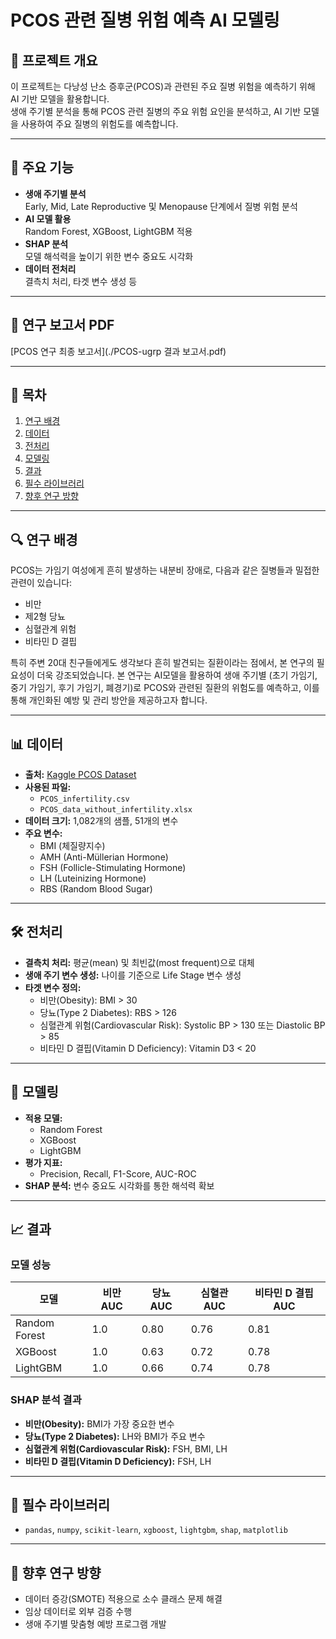 # PCOS 관련 질병 위험 예측 AI 모델링

## 📖 프로젝트 개요
이 프로젝트는 다낭성 난소 증후군(PCOS)과 관련된 주요 질병 위험을 예측하기 위해 AI 기반 모델을 활용합니다.  
생애 주기별 분석을 통해 PCOS 관련 질병의 주요 위험 요인을 분석하고, AI 기반 모델을 사용하여 주요 질병의 위험도를 예측합니다. 

---

## 📌 주요 기능
- **생애 주기별 분석**  
  Early, Mid, Late Reproductive 및 Menopause 단계에서 질병 위험 분석
- **AI 모델 활용**  
  Random Forest, XGBoost, LightGBM 적용
- **SHAP 분석**  
  모델 해석력을 높이기 위한 변수 중요도 시각화
- **데이터 전처리**  
  결측치 처리, 타겟 변수 생성 등

---
## 📄 연구 보고서 PDF
[PCOS 연구 최종 보고서](./PCOS-ugrp 결과 보고서.pdf)

---

## 📂 목차
1. [연구 배경](#-연구-배경)
2. [데이터](#-데이터)
3. [전처리](#-전처리)
4. [모델링](#-모델링)
5. [결과](#-결과)
6. [필수 라이브러리](#-필수-라이브러리)
7. [향후 연구 방향](#-향후-연구-방향)

---

## 🔍 연구 배경
PCOS는 가임기 여성에게 흔히 발생하는 내분비 장애로, 다음과 같은 질병들과 밀접한 관련이 있습니다:
- 비만
- 제2형 당뇨
- 심혈관계 위험
- 비타민 D 결핍

특히 주변 20대 친구들에게도 생각보다 흔히 발견되는 질환이라는 점에서, 본 연구의 필요성이 더욱 강조되었습니다. 본 연구는 AI모델을 활용하여 생애 주기별 (초기 가임기, 중기 가임기, 후기 가임기, 폐경기)로 PCOS와 관련된 질환의 위험도를 예측하고, 이를 통해 개인화된 예방 및 관리 방안을 제공하고자 합니다. 



---

## 📊 데이터
- **출처:** [Kaggle PCOS Dataset](https://www.kaggle.com/code/jagatheeswari/pcos-dataset)
- **사용된 파일:**
  - `PCOS_infertility.csv`
  - `PCOS_data_without_infertility.xlsx`
- **데이터 크기:** 1,082개의 샘플, 51개의 변수
- **주요 변수:**
  - BMI (체질량지수)
  - AMH (Anti-Müllerian Hormone)
  - FSH (Follicle-Stimulating Hormone)
  - LH (Luteinizing Hormone)
  - RBS (Random Blood Sugar)

---

## 🛠 전처리
- **결측치 처리:** 평균(mean) 및 최빈값(most frequent)으로 대체
- **생애 주기 변수 생성:** 나이를 기준으로 Life Stage 변수 생성
- **타겟 변수 정의:**
  - 비만(Obesity): BMI > 30
  - 당뇨(Type 2 Diabetes): RBS > 126
  - 심혈관계 위험(Cardiovascular Risk): Systolic BP > 130 또는 Diastolic BP > 85
  - 비타민 D 결핍(Vitamin D Deficiency): Vitamin D3 < 20

---

## 🤖 모델링
- **적용 모델:**
  - Random Forest
  - XGBoost
  - LightGBM
- **평가 지표:**
  - Precision, Recall, F1-Score, AUC-ROC
- **SHAP 분석:** 변수 중요도 시각화를 통한 해석력 확보

---

## 📈 결과
### **모델 성능**
| 모델          | 비만 AUC | 당뇨 AUC | 심혈관 AUC | 비타민 D 결핍 AUC |
|---------------|----------|----------|------------|------------------|
| Random Forest | 1.0      | 0.80     | 0.76       | 0.81             |
| XGBoost       | 1.0      | 0.63     | 0.72       | 0.78             |
| LightGBM      | 1.0      | 0.66     | 0.74       | 0.78             |

### **SHAP 분석 결과**
- **비만(Obesity):** BMI가 가장 중요한 변수
- **당뇨(Type 2 Diabetes):** LH와 BMI가 주요 변수
- **심혈관계 위험(Cardiovascular Risk):** FSH, BMI, LH
- **비타민 D 결핍(Vitamin D Deficiency):** FSH, LH

---

## 🚀 필수 라이브러리

- `pandas`, `numpy`, `scikit-learn`, `xgboost`, `lightgbm`, `shap`, `matplotlib`


---

## 🔮 향후 연구 방향
- 데이터 증강(SMOTE) 적용으로 소수 클래스 문제 해결
- 임상 데이터로 외부 검증 수행
- 생애 주기별 맞춤형 예방 프로그램 개발

